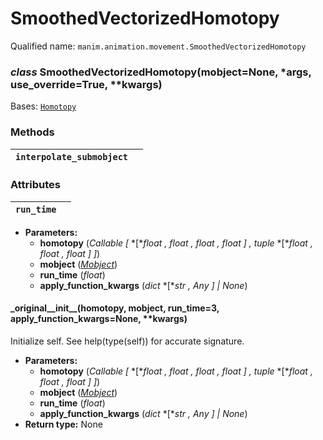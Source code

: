 # SmoothedVectorizedHomotopy

Qualified name: `manim.animation.movement.SmoothedVectorizedHomotopy`

### *class* SmoothedVectorizedHomotopy(mobject=None, \*args, use_override=True, \*\*kwargs)

Bases: [`Homotopy`](manim.animation.movement.Homotopy.md#manim.animation.movement.Homotopy)

### Methods

| `interpolate_submobject`   |    |
|----------------------------|----|

### Attributes

| `run_time`   |    |
|--------------|----|
* **Parameters:**
  * **homotopy** (*Callable* *[* *[**float* *,* *float* *,* *float* *,* *float* *]* *,* *tuple* *[**float* *,* *float* *,* *float* *]* *]*)
  * **mobject** ([*Mobject*](manim.mobject.mobject.Mobject.md#manim.mobject.mobject.Mobject))
  * **run_time** (*float*)
  * **apply_function_kwargs** (*dict* *[**str* *,* *Any* *]*  *|* *None*)

#### \_original_\_init_\_(homotopy, mobject, run_time=3, apply_function_kwargs=None, \*\*kwargs)

Initialize self.  See help(type(self)) for accurate signature.

* **Parameters:**
  * **homotopy** (*Callable* *[* *[**float* *,* *float* *,* *float* *,* *float* *]* *,* *tuple* *[**float* *,* *float* *,* *float* *]* *]*)
  * **mobject** ([*Mobject*](manim.mobject.mobject.Mobject.md#manim.mobject.mobject.Mobject))
  * **run_time** (*float*)
  * **apply_function_kwargs** (*dict* *[**str* *,* *Any* *]*  *|* *None*)
* **Return type:**
  None
